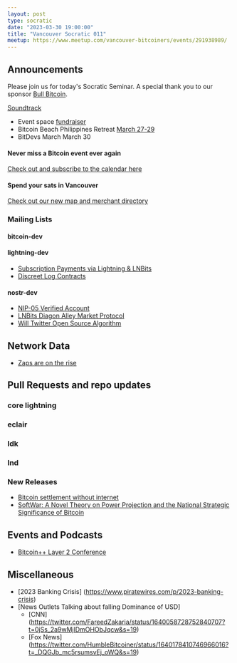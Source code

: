 ```yaml
---
layout: post
type: socratic
date: "2023-03-30 19:00:00"
title: "Vancouver Socratic 011"
meetup: https://www.meetup.com/vancouver-bitcoiners/events/291938989/
---
```


## Announcements

Please join us for today's Socratic Seminar. A special thank you to our sponsor [Bull Bitcoin](https://www.bullbitcoin.com/). 

[Soundtrack](https://radiofreefedi.net/)

- Event space [fundraiser](https://we.encrypt.cash/apps/2wj1R9PWGqtRsAE8Y1z3LKNA8VKV/crowdfund)
- Bitcoin Beach Philippines Retreat [March 27-29](https://pouch.ph/retreat2023)
- BitDevs March March 30

#### Never miss a Bitcoin event ever again

[Check out and subscribe to the calendar here](/events)

#### Spend your sats in Vancouver

[Check out our new map and merchant directory](/map)

### Mailing Lists

#### bitcoin-dev


#### lightning-dev

- [Subscription Payments via Lightning & LNBits](https://twitter.com/BitcoinJungleCR/status/1558961090389762050)
- [Discreet Log Contracts](https://medium.com/@gertjaap/discreet-log-contracts-invisible-smart-contracts-on-the-bitcoin-blockchain-cc8afbdbf0db)

<!-- #### dlc-dev -->

#### nostr-dev
- [NIP-05 Verified Account](https://thebitcoinmanual.com/articles/nostr-account-nip-05-verified/)
- [LNBits Diagon Alley Market Protocol](https://github.com/lnbits/nostrmarket)
- [Will Twitter Open Source Algorithm](https://techcrunch.com/2023/02/21/elon-musk-suggests-twitter-could-open-source-its-algorithm-next-week/)

<!-- ### Optech -->

<!-- ### Bitcoinomics -->

## Network Data
- [Zaps are on the rise](https://twitter.com/kerooke/status/1629174054618910720)
<!-- ## Research -->



<!-- ## InfoSec -->


## Pull Requests and repo updates

<!-- ### Bitcoin Core -->

<!-- ### rust-bitcoin -->

<!-- ### secp256k1 -->

<!-- ### secp256k1-zkp -->

<!-- ### BIPs -->

<!-- ### eclair -->

### core lightning

### eclair

### ldk

### lnd

<!-- ### rust-lightning -->


<!-- ### BOLTS -->

### New Releases
  - [Bitcoin settlement without internet](https://machankura.com/)
  - [SoftWar: A Novel Theory on Power Projection and the National Strategic Significance of Bitcoin](https://twitter.com/JasonPLowery/status/1627640858106380290)



## Events and Podcasts

- [Bitcoin++ Layer 2 Conference ](https://btcpp.dev/#agenda)

## Miscellaneous
  - [2023 Banking Crisis] (https://www.piratewires.com/p/2023-banking-crisis)
  - [News Outlets Talking about falling Dominance of USD]
    - [CNN] (https://twitter.com/FareedZakaria/status/1640058728752840707?t=0jSs_2a9wMjlDmOHObJqcw&s=19)
    - [Fox News] (https://twitter.com/HumbleBitcoiner/status/1640178410746966016?t=_DQGJb_mc5rsumsvEj_oWQ&s=19)

